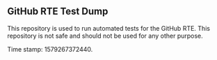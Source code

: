 ## GitHub RTE Test Dump

This repository is used to run automated tests for the GitHub RTE.
This repository is not safe and should not be used for any other purpose.

Time stamp: 1579267372440.

